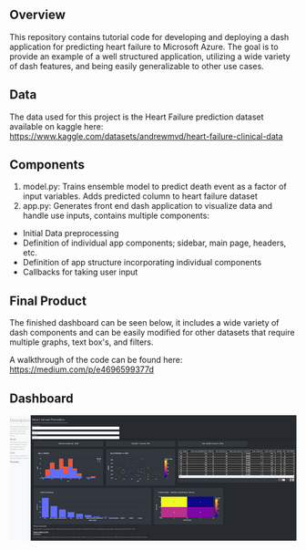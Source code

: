 ## Overview

This repository contains tutorial code for developing and deploying a dash application for predicting heart failure to Microsoft Azure. The goal is to provide an example of a well structured application, utilizing a wide variety of dash features, and being easily generalizable to other use cases.

## Data

The data used for this project is the Heart Failure prediction dataset available on kaggle here: https://www.kaggle.com/datasets/andrewmvd/heart-failure-clinical-data

## Components

1. model.py: Trains ensemble model to predict death event as a factor of input variables. Adds predicted column to heart failure dataset
2. app.py: Generates front end dash application to visualize data and handle use inputs, contains multiple components:

- Initial Data preprocessing
- Definition of individual app components; sidebar, main page, headers, etc.
- Definition of app structure incorporating individual components
- Callbacks for taking user input

## Final Product

The finished dashboard can be seen below, it includes a wide variety of dash components and can be easily modified for other datasets that require multiple graphs, text box's, and filters.

A walkthrough of the code can be found here: https://medium.com/p/e4696599377d

## Dashboard

![Alt text](image.png)
